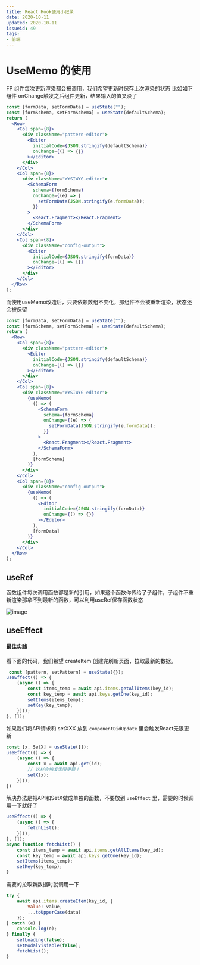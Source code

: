 ```yaml
---
title: React Hook使用小记录
date: 2020-10-11
updated: 2020-10-11
issueid: 49
tags:
- 前端
---
```

# UseMemo 的使用

FP 组件每次更新渲染都会被调用，我们希望更新时保存上次渲染的状态
比如如下组件 onChange触发之后组件更新，结果输入的值又没了

```jsx
const [formData, setFormData] = useState("");
const [formSchema, setFormSchema] = useState(defaultSchema);
return (
  <Row>
    <Col span={8}>
      <div className="pattern-editor">
        <Editor
          initialCode={JSON.stringify(defaultSchema)}
          onChange={() => {}}
        ></Editor>
      </div>
    </Col>
    <Col span={8}>
      <div className="WYSIWYG-editor">
        <SchemaForm
          schema={formSchema}
          onChange={(e) => {
            setFormData(JSON.stringify(e.formData));
          }}
        >
          <React.Fragment></React.Fragment>
        </SchemaForm>
      </div>
    </Col>
    <Col span={8}>
      <div className="config-output">
        <Editor
          initialCode={JSON.stringify(formData)}
          onChange={() => {}}
        ></Editor>
      </div>
    </Col>
  </Row>
);
```

而使用useMemo改造后，只要依赖数组不变化，那组件不会被重新渲染，状态还会被保留

```jsx
const [formData, setFormData] = useState("");
const [formSchema, setFormSchema] = useState(defaultSchema);
return (
  <Row>
    <Col span={8}>
      <div className="pattern-editor">
        <Editor
          initialCode={JSON.stringify(defaultSchema)}
          onChange={() => {}}
        ></Editor>
      </div>
    </Col>
    <Col span={8}>
      <div className="WYSIWYG-editor">
        {useMemo(
          () => (
            <SchemaForm
              schema={formSchema}
              onChange={(e) => {
                setFormData(JSON.stringify(e.formData));
              }}
            >
              <React.Fragment></React.Fragment>
            </SchemaForm>
          ),
          [formSchema]
        )}
      </div>
    </Col>
    <Col span={8}>
      <div className="config-output">
        {useMemo(
          () => (
            <Editor
              initialCode={JSON.stringify(formData)}
              onChange={() => {}}
            ></Editor>
          ),
          [formData]
        )}
      </div>
    </Col>
  </Row>
);
```
## useRef

函数组件每次调用函数都是新的引用，如果这个函数你传给了子组件，子组件不重新渲染那拿不到最新的函数，可以利用useRef保存函数状态

![image](https://user-images.githubusercontent.com/24750337/94576173-a4a4f480-02a7-11eb-838e-ddb4422a2136.png)

## useEffect

#### 最佳实践

看下面的代码，我们希望 createItem 创建完刷新页面，拉取最新的数据。
```js
 const [pattern, setPattern] = useState({});
useEffect(() => {
    (async () => {
        const items_temp = await api.items.getAllItems(key_id);
        const key_temp = await api.keys.getOne(key_id);
        setItems(items_temp);
        setKey(key_temp);
    })();
}, []);
```

如果我们将API请求和 setXXX 放到 `componentDidUpdate` 里会触发React无限更新

```js
const [x, SetX] = useState([]);
useEffect(() => {
    (async () => {
        const x = await api.get(id);
        // 这样会触发无限更新！
        setX(x);
    })();
})
```

解决办法是把API和SetX做成单独的函数，不要放到 `useEffect` 里，需要的时候调用一下就好了


```js
useEffect(() => {
    (async () => {
        fetchList();
    })();
}, []);
async function fetchList() {
    const items_temp = await api.items.getAllItems(key_id);
    const key_temp = await api.keys.getOne(key_id);
    setItems(items_temp);
    setKey(key_temp);
}
```

需要的拉取新数据时就调用一下

```js
try {
    await api.items.createItem(key_id, {
        Value: value,
        ...toUpperCase(data)
    });
} catch (e) {
    console.log(e);
} finally {
    setLoading(false);
    setModalVisiable(false);
    fetchList();
}
```